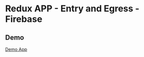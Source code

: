 # Redux APP - Entry and Egress - Firebase 

## Demo
[Demo App](https://ingreso-egreso-app-c36a9.firebaseapp.com/)

